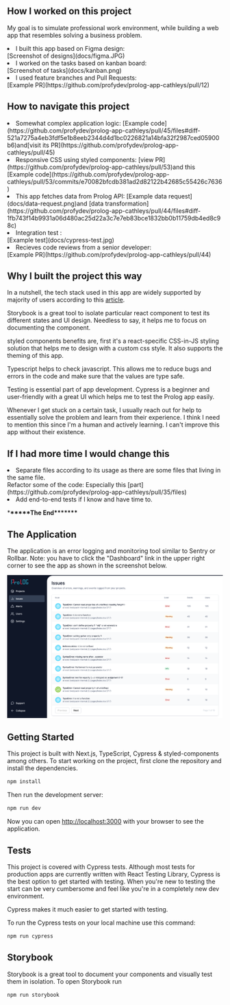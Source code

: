 ## How I worked on this project

My goal is to simulate professional work environment, while building a web app that resembles solving a business problem.

<li>I built this app based on Figma design: </li>[Screenshot of designs](docs/figma.JPG)
<li>I worked on the tasks based on kanban board:</li>[Screenshot of tasks](docs/kanban.png)
<li>I used feature branches and Pull Requests: </li>[Example PR](https://github.com/profydev/prolog-app-cathleys/pull/12)

## How to navigate this project

<li>Somewhat complex application logic: [Example code](https://github.com/profydev/prolog-app-cathleys/pull/45/files#diff-521a7275a4eb3fdf5e1b8eeb2344d4d1bc0226821a14bfa32f2987ced05900b6)and[visit its PR](https://github.com/profydev/prolog-app-cathleys/pull/45)</li>
<li>Responsive CSS using styled components: [view PR](https://github.com/profydev/prolog-app-cathleys/pull/53)and this [Example code](https://github.com/profydev/prolog-app-cathleys/pull/53/commits/e70082bfcdb381ad2d82122b42685c55426c7636)</li>
<li>This app fetches data from Prolog API: [Example data request](docs/data-request.png)and [data transformation](https://github.com/profydev/prolog-app-cathleys/pull/44/files#diff-1fb743f14b9931a06d480ac25d22a3c7e7eb83bce1832bb0b11759db4ed8c98c)</li>
<li>Integration test : </li>[Example test](docs/cypress-test.jpg)
<li>Recieves code reviews from a senior developer: </li>[Example PR](https://github.com/profydev/prolog-app-cathleys/pull/44)

## Why I built the project this way

In a nutshell, the tech stack used in this app are widely supported by majority of users according to this [article](https://profy.dev/article/react-tech-stack).

Storybook is a great tool to isolate particular react component to test its different states and UI design. Needless to say, it helps me to focus on documenting the component.

styled components benefits are, first it's a react-specific CSS-in-JS styling solution that helps me to design with a custom css style. It also supports the theming of this app.

Typescript helps to check javascript. This allows me to reduce bugs and errors in the code and make sure that the values are type safe.

Testing is essential part of app development. Cypress is a beginner and user-friendly with a great UI which helps me to test the Prolog app easily.

Whenever I get stuck on a certain task, I usually reach out for help to essentially solve the problem and learn from their experience. I think I need to mention this since I'm a human and actively learning. I can't improve this app without their existence.

## If I had more time I would change this

<li>Separate files according to its usage as there are some files that living in the same file.</li>
<li?>Refactor some of the code: Especially this [part](https://github.com/profydev/prolog-app-cathleys/pull/35/files)</li>
<li>Add end-to-end tests if I know and have time to.</li>

\***\*\*\*\*\***The End\***\*\*\*\*\*\***

## The Application

The application is an error logging and monitoring tool similar to Sentry or Rollbar. Note: you have to click the "Dashboard" link in the upper right corner to see the app as shown in the screenshot below.

![The running application](docs/app.png)

## Getting Started

This project is built with Next.js, TypeScript, Cypress & styled-components among others. To start working on the project, first clone the repository and install the dependencies.

```bash
npm install
```

Then run the development server:

```bash
npm run dev
```

Now you can open [http://localhost:3000](http://localhost:3000) with your browser to see the application.

## Tests

This project is covered with Cypress tests. Although most tests for production apps are currently written with React Testing Library, Cypress is the best option to get started with testing. When you're new to testing the start can be very cumbersome and feel like you're in a completely new dev environment.

Cypress makes it much easier to get started with testing.

To run the Cypress tests on your local machine use this command:

```bash
npm run cypress
```

## Storybook

Storybook is a great tool to document your components and visually test them in isolation. To open Storybook run

```bash
npm run storybook
```
